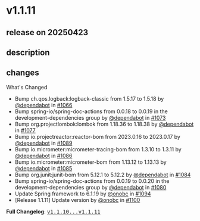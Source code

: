 # v1.1.11

## release on 20250423

## description

## changes

What's Changed

* Bump ch.qos.logback:logback-classic from 1.5.17 to 1.5.18 by <a class="user-mention notranslate" data-hovercard-type="organization" data-hovercard-url="/orgs/dependabot/hovercard" data-octo-click="hovercard-link-click" data-octo-dimensions="link_type:self" href="https://github.com/dependabot">@dependabot</a> in <a class="issue-link js-issue-link" data-error-text="Failed to load title" data-id="2930558398" data-permission-text="Title is private" data-url="https://github.com/spring-projects/spring-pulsar/issues/1066" data-hovercard-type="pull_request" data-hovercard-url="/spring-projects/spring-pulsar/pull/1066/hovercard" href="https://github.com/spring-projects/spring-pulsar/pull/1066">#1066</a>
* Bump spring-io/spring-doc-actions from 0.0.18 to 0.0.19 in the development-dependencies group by <a class="user-mention notranslate" data-hovercard-type="organization" data-hovercard-url="/orgs/dependabot/hovercard" data-octo-click="hovercard-link-click" data-octo-dimensions="link_type:self" href="https://github.com/dependabot">@dependabot</a> in <a class="issue-link js-issue-link" data-error-text="Failed to load title" data-id="2941057845" data-permission-text="Title is private" data-url="https://github.com/spring-projects/spring-pulsar/issues/1073" data-hovercard-type="pull_request" data-hovercard-url="/spring-projects/spring-pulsar/pull/1073/hovercard" href="https://github.com/spring-projects/spring-pulsar/pull/1073">#1073</a>
* Bump org.projectlombok:lombok from 1.18.36 to 1.18.38 by <a class="user-mention notranslate" data-hovercard-type="organization" data-hovercard-url="/orgs/dependabot/hovercard" data-octo-click="hovercard-link-click" data-octo-dimensions="link_type:self" href="https://github.com/dependabot">@dependabot</a> in <a class="issue-link js-issue-link" data-error-text="Failed to load title" data-id="2962293713" data-permission-text="Title is private" data-url="https://github.com/spring-projects/spring-pulsar/issues/1077" data-hovercard-type="pull_request" data-hovercard-url="/spring-projects/spring-pulsar/pull/1077/hovercard" href="https://github.com/spring-projects/spring-pulsar/pull/1077">#1077</a>
* Bump io.projectreactor:reactor-bom from 2023.0.16 to 2023.0.17 by <a class="user-mention notranslate" data-hovercard-type="organization" data-hovercard-url="/orgs/dependabot/hovercard" data-octo-click="hovercard-link-click" data-octo-dimensions="link_type:self" href="https://github.com/dependabot">@dependabot</a> in <a class="issue-link js-issue-link" data-error-text="Failed to load title" data-id="2998494783" data-permission-text="Title is private" data-url="https://github.com/spring-projects/spring-pulsar/issues/1089" data-hovercard-type="pull_request" data-hovercard-url="/spring-projects/spring-pulsar/pull/1089/hovercard" href="https://github.com/spring-projects/spring-pulsar/pull/1089">#1089</a>
* Bump io.micrometer:micrometer-tracing-bom from 1.3.10 to 1.3.11 by <a class="user-mention notranslate" data-hovercard-type="organization" data-hovercard-url="/orgs/dependabot/hovercard" data-octo-click="hovercard-link-click" data-octo-dimensions="link_type:self" href="https://github.com/dependabot">@dependabot</a> in <a class="issue-link js-issue-link" data-error-text="Failed to load title" data-id="2991979144" data-permission-text="Title is private" data-url="https://github.com/spring-projects/spring-pulsar/issues/1086" data-hovercard-type="pull_request" data-hovercard-url="/spring-projects/spring-pulsar/pull/1086/hovercard" href="https://github.com/spring-projects/spring-pulsar/pull/1086">#1086</a>
* Bump io.micrometer:micrometer-bom from 1.13.12 to 1.13.13 by <a class="user-mention notranslate" data-hovercard-type="organization" data-hovercard-url="/orgs/dependabot/hovercard" data-octo-click="hovercard-link-click" data-octo-dimensions="link_type:self" href="https://github.com/dependabot">@dependabot</a> in <a class="issue-link js-issue-link" data-error-text="Failed to load title" data-id="2991978876" data-permission-text="Title is private" data-url="https://github.com/spring-projects/spring-pulsar/issues/1085" data-hovercard-type="pull_request" data-hovercard-url="/spring-projects/spring-pulsar/pull/1085/hovercard" href="https://github.com/spring-projects/spring-pulsar/pull/1085">#1085</a>
* Bump org.junit:junit-bom from 5.12.1 to 5.12.2 by <a class="user-mention notranslate" data-hovercard-type="organization" data-hovercard-url="/orgs/dependabot/hovercard" data-octo-click="hovercard-link-click" data-octo-dimensions="link_type:self" href="https://github.com/dependabot">@dependabot</a> in <a class="issue-link js-issue-link" data-error-text="Failed to load title" data-id="2991978774" data-permission-text="Title is private" data-url="https://github.com/spring-projects/spring-pulsar/issues/1084" data-hovercard-type="pull_request" data-hovercard-url="/spring-projects/spring-pulsar/pull/1084/hovercard" href="https://github.com/spring-projects/spring-pulsar/pull/1084">#1084</a>
* Bump spring-io/spring-doc-actions from 0.0.19 to 0.0.20 in the development-dependencies group by <a class="user-mention notranslate" data-hovercard-type="organization" data-hovercard-url="/orgs/dependabot/hovercard" data-octo-click="hovercard-link-click" data-octo-dimensions="link_type:self" href="https://github.com/dependabot">@dependabot</a> in <a class="issue-link js-issue-link" data-error-text="Failed to load title" data-id="2974838135" data-permission-text="Title is private" data-url="https://github.com/spring-projects/spring-pulsar/issues/1080" data-hovercard-type="pull_request" data-hovercard-url="/spring-projects/spring-pulsar/pull/1080/hovercard" href="https://github.com/spring-projects/spring-pulsar/pull/1080">#1080</a>
* Update Spring framework to 6.1.19 by <a class="user-mention notranslate" data-hovercard-type="user" data-hovercard-url="/users/onobc/hovercard" data-octo-click="hovercard-link-click" data-octo-dimensions="link_type:self" href="https://github.com/onobc">@onobc</a> in <a class="issue-link js-issue-link" data-error-text="Failed to load title" data-id="3009368306" data-permission-text="Title is private" data-url="https://github.com/spring-projects/spring-pulsar/issues/1094" data-hovercard-type="pull_request" data-hovercard-url="/spring-projects/spring-pulsar/pull/1094/hovercard" href="https://github.com/spring-projects/spring-pulsar/pull/1094">#1094</a>
* [Release 1.1.11] Update version by <a class="user-mention notranslate" data-hovercard-type="user" data-hovercard-url="/users/onobc/hovercard" data-octo-click="hovercard-link-click" data-octo-dimensions="link_type:self" href="https://github.com/onobc">@onobc</a> in <a class="issue-link js-issue-link" data-error-text="Failed to load title" data-id="3012287945" data-permission-text="Title is private" data-url="https://github.com/spring-projects/spring-pulsar/issues/1100" data-hovercard-type="pull_request" data-hovercard-url="/spring-projects/spring-pulsar/pull/1100/hovercard" href="https://github.com/spring-projects/spring-pulsar/pull/1100">#1100</a>

<strong>Full Changelog</strong>: <a class="commit-link" href="https://github.com/spring-projects/spring-pulsar/compare/v1.1.10...v1.1.11"><tt>v1.1.10...v1.1.11</tt></a>

